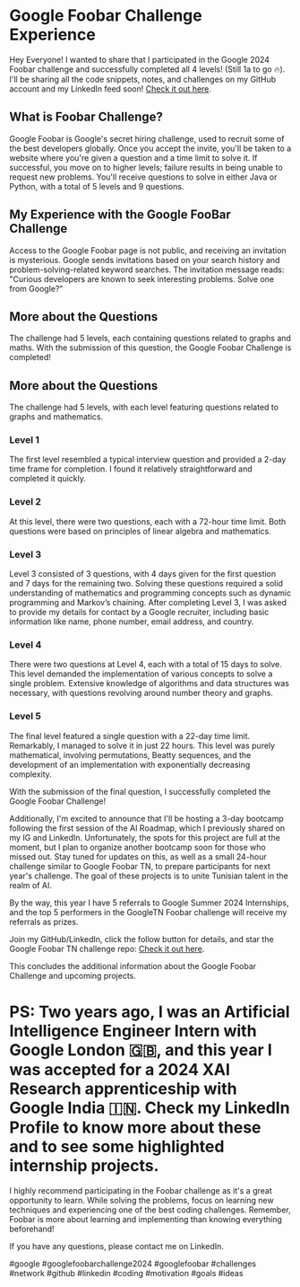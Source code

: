 # Google Foobar Challenge Experience


Hey Everyone! I wanted to share that I participated in the Google 2024 Foobar challenge and successfully completed all 4 levels! (Still 1a to go 🔥). I'll be sharing all the code snippets, notes, and challenges on my GitHub account and my LinkedIn feed soon! [Check it out here](https://lnkd.in/dJnZ6NQ8).

## What is Foobar Challenge?


Google Foobar is Google's secret hiring challenge, used to recruit some of the best developers globally. Once you accept the invite, you'll be taken to a website where you're given a question and a time limit to solve it. If successful, you move on to higher levels; failure results in being unable to request new problems. You'll receive questions to solve in either Java or Python, with a total of 5 levels and 9 questions.

## My Experience with the Google FooBar Challenge

Access to the Google Foobar page is not public, and receiving an invitation is mysterious. Google sends invitations based on your search history and problem-solving-related keyword searches. The invitation message reads: "Curious developers are known to seek interesting problems. Solve one from Google?"

## More about the Questions

The challenge had 5 levels, each containing questions related to graphs and maths. With the submission of this question, the Google Foobar Challenge is completed!


## More about the Questions

The challenge had 5 levels, with each level featuring questions related to graphs and mathematics.

### Level 1
The first level resembled a typical interview question and provided a 2-day time frame for completion. I found it relatively straightforward and completed it quickly.

### Level 2
At this level, there were two questions, each with a 72-hour time limit. Both questions were based on principles of linear algebra and mathematics.

### Level 3
Level 3 consisted of 3 questions, with 4 days given for the first question and 7 days for the remaining two. Solving these questions required a solid understanding of mathematics and programming concepts such as dynamic programming and Markov’s chaining. After completing Level 3, I was asked to provide my details for contact by a Google recruiter, including basic information like name, phone number, email address, and country.

### Level 4
There were two questions at Level 4, each with a total of 15 days to solve. This level demanded the implementation of various concepts to solve a single problem. Extensive knowledge of algorithms and data structures was necessary, with questions revolving around number theory and graphs.

### Level 5
The final level featured a single question with a 22-day time limit. Remarkably, I managed to solve it in just 22 hours. This level was purely mathematical, involving permutations, Beatty sequences, and the development of an implementation with exponentially decreasing complexity.

With the submission of the final question, I successfully completed the Google Foobar Challenge!

Additionally, I'm excited to announce that I'll be hosting a 3-day bootcamp following the first session of the AI Roadmap, which I previously shared on my IG and LinkedIn. Unfortunately, the spots for this project are full at the moment, but I plan to organize another bootcamp soon for those who missed out. Stay tuned for updates on this, as well as a small 24-hour challenge similar to Google Foobar TN, to prepare participants for next year's challenge. The goal of these projects is to unite Tunisian talent in the realm of AI.

By the way, this year I have 5 referrals to Google Summer 2024 Internships, and the top 5 performers in the GoogleTN Foobar challenge will receive my referrals as prizes.

Join my GitHub/LinkedIn, click the follow button for details, and star the Google Foobar TN challenge repo: [Check it out here](https://lnkd.in/dJnZ6NQ8).

This concludes the additional information about the Google Foobar Challenge and upcoming projects.

# PS: Two years ago, I was an Artificial Intelligence Engineer Intern with Google London 🇬🇧, and this year I was accepted for a 2024 XAI Research apprenticeship with Google India 🇮🇳. Check my LinkedIn Profile to know more about these and to see some highlighted internship projects.

I highly recommend participating in the Foobar challenge as it's a great opportunity to learn. While solving the problems, focus on learning new techniques and experiencing one of the best coding challenges. Remember, Foobar is more about learning and implementing than knowing everything beforehand!

If you have any questions, please contact me on LinkedIn.

#google #googlefoobarchallenge2024 #googlefoobar #challenges #network #github #linkedin #coding #motivation #goals #ideas
